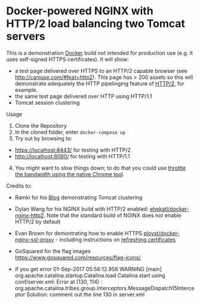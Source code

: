 # Docker-powered NGINX with HTTP/2 load balancing two Tomcat servers

This is a demonstration [Docker](https://www.docker.com/) build not intended for production use (e.g. it uses self-signed HTTPS certificates).  It will show:

* a test page delivered over HTTPS to an HTTP/2 capable browser (see http://caniuse.com/#feat=http2). This page has > 200 assets so this will demonstrate adequately the HTTP pipelinging feature of [HTTP/2](https://en.wikipedia.org/wiki/HTTP/2), for example.
* the same test page delivered over HTTP using HTTP/1.1
* Tomcat session clustering

Usage

 1. Clone the Repository
 2. In the cloned folder, enter ```docker-compose up```
 3. Try out by browsing to:
  - [https://localhost:8443/](https://localhost:8443/) for testing with HTTP/2
  - [http://localhost:8080/](http://localhost:8080/) for testing with HTTP/1.1
 4. You might want to slow things down; to do that you could use [throttle the bandwidth using the native Chrome tool](https://developers.google.com/web/tools/chrome-devtools/profile/network-performance/network-conditions?hl=en).

Credits to:

* Ramki for his [Blog](http://www.ramkitech.com/2015/10/docker-tomcat-clustering.html) demonstrating Tomcat clustering
* Dylan Wang for his NGINX build with HTTP/2 enabled: [ehekatl/docker-nginx-http2](https://hub.docker.com/r/ehekatl/docker-nginx-http2/).  Note that the standard build of NGINX does not enable HTTP/2 by default
* Evan Brown for demontrating how to enable HTTPS [ployst/docker-nginx-ssl-proxy](https://github.com/ployst/docker-nginx-ssl-proxy) - including instructions on [refreshing certificates](https://github.com/ployst/docker-nginx-ssl-proxy#generating-test-certificates)
* GoSquared for the flag images https://www.gosquared.com/resources/flag-icons/


* if you get error 
01-Sep-2017 05:56:12.958 WARNING [main] org.apache.catalina.startup.Catalina.load Catalina.start using conf/server.xml: Error at (130, 114) : org.apache.catalina.tribes.group.interceptors.MessageDispatch15Interceptor
Solution:
comment out the line 130 in server.xml
